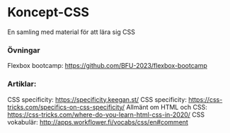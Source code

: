 # Koncept-CSS
En samling med material för att lära sig CSS

### Övningar
Flexbox bootcamp: https://github.com/BFU-2023/flexbox-bootcamp

### Artiklar:
CSS specificity: https://specificity.keegan.st/
CSS specificity: https://css-tricks.com/specifics-on-css-specificity/
Allmänt om HTML och CSS: https://css-tricks.com/where-do-you-learn-html-css-in-2020/
CSS vokabulär: http://apps.workflower.fi/vocabs/css/en#comment
